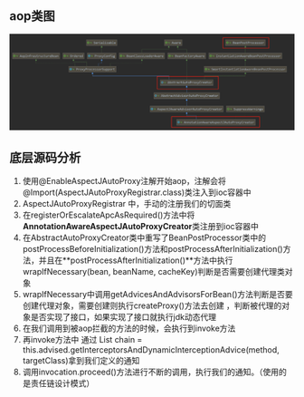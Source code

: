 ## aop类图

![](https://raw.githubusercontent.com/itlixudong/Image/main/img/20210228204235.png)

## 底层源码分析

1. 使用@EnableAspectJAutoProxy注解开始aop，注解会将@Import(AspectJAutoProxyRegistrar.class)类注入到ioc容器中
2. AspectJAutoProxyRegistrar 中，手动的注册我们的切面类
3. 在registerOrEscalateApcAsRequired()方法中将**AnnotationAwareAspectJAutoProxyCreator**类注册到ioc容器中
4. 在AbstractAutoProxyCreator类中重写了BeanPostProcessor类中的postProcessBeforeInitialization()方法和postProcessAfterInitialization()方法，并且在**postProcessAfterInitialization()**方法中执行wrapIfNecessary(bean, beanName, cacheKey)判断是否需要创建代理类对象
5. wrapIfNecessary中调用getAdvicesAndAdvisorsForBean()方法判断是否要创建代理对象，需要创建则执行createProxy()方法去创建 ，判断被代理的对象是否实现了接口，如果实现了接口就执行jdk动态代理
6. 在我们调用到被aop拦截的方法的时候，会执行到invoke方法
7. 再invoke方法中 通过 List<Object> chain = this.advised.getInterceptorsAndDynamicInterceptionAdvice(method, targetClass)拿到我们定义的通知
8. 调用invocation.proceed()方法进行不断的调用，执行我们的通知。（使用的是责任链设计模式）